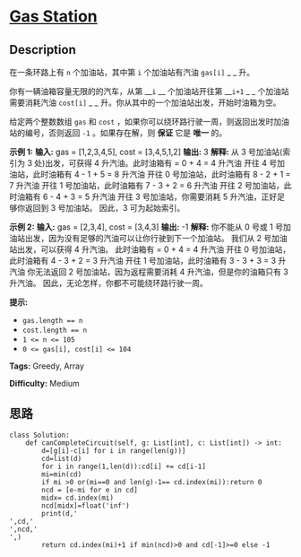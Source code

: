 # [Gas Station][title]

## Description

在一条环路上有 `n` 个加油站，其中第 `i` 个加油站有汽油 `gas[i]` _ _ 升。

你有一辆油箱容量无限的的汽车，从第 __`i` __ 个加油站开往第 __`i+1` _ _ 个加油站需要消耗汽油 `cost[i]` _ _
升。你从其中的一个加油站出发，开始时油箱为空。

给定两个整数数组 `gas` 和 `cost` ，如果你可以绕环路行驶一周，则返回出发时加油站的编号，否则返回 `-1` 。如果存在解，则 **保证**
它是 **唯一** 的。



**示例  1:**
            **输入:** gas = [1,2,3,4,5], cost = [3,4,5,1,2]    **输出:** 3    **解释:** 从 3 号加油站(索引为 3 处)出发，可获得 4 升汽油。此时油箱有 = 0 + 4 = 4 升汽油    开往 4 号加油站，此时油箱有 4 - 1 + 5 = 8 升汽油    开往 0 号加油站，此时油箱有 8 - 2 + 1 = 7 升汽油    开往 1 号加油站，此时油箱有 7 - 3 + 2 = 6 升汽油    开往 2 号加油站，此时油箱有 6 - 4 + 3 = 5 升汽油    开往 3 号加油站，你需要消耗 5 升汽油，正好足够你返回到 3 号加油站。    因此，3 可为起始索引。

**示例 2:**
            **输入:** gas = [2,3,4], cost = [3,4,3]    **输出:** -1    **解释:** 你不能从 0 号或 1 号加油站出发，因为没有足够的汽油可以让你行驶到下一个加油站。    我们从 2 号加油站出发，可以获得 4 升汽油。 此时油箱有 = 0 + 4 = 4 升汽油    开往 0 号加油站，此时油箱有 4 - 3 + 2 = 3 升汽油    开往 1 号加油站，此时油箱有 3 - 3 + 3 = 3 升汽油    你无法返回 2 号加油站，因为返程需要消耗 4 升汽油，但是你的油箱只有 3 升汽油。    因此，无论怎样，你都不可能绕环路行驶一周。



**提示:**

  * `gas.length == n`
  * `cost.length == n`
  * `1 <= n <= 105`
  * `0 <= gas[i], cost[i] <= 104`


**Tags:** Greedy, Array

**Difficulty:** Medium

## 思路

``` python3
class Solution:
    def canCompleteCircuit(self, g: List[int], c: List[int]) -> int:
        d=[g[i]-c[i] for i in range(len(g))]
        cd=list(d)
        for i in range(1,len(d)):cd[i] += cd[i-1]
        mi=min(cd)
        if mi >0 or(mi==0 and len(g)-1== cd.index(mi)):return 0
        ncd = [e-mi for e in cd]
        midx= cd.index(mi)
        ncd[midx]=float('inf')
        print(d,'
',cd,'
',ncd,'
',)
        return cd.index(mi)+1 if min(ncd)>0 and cd[-1]>=0 else -1

```

[title]: https://leetcode-cn.com/problems/gas-station
